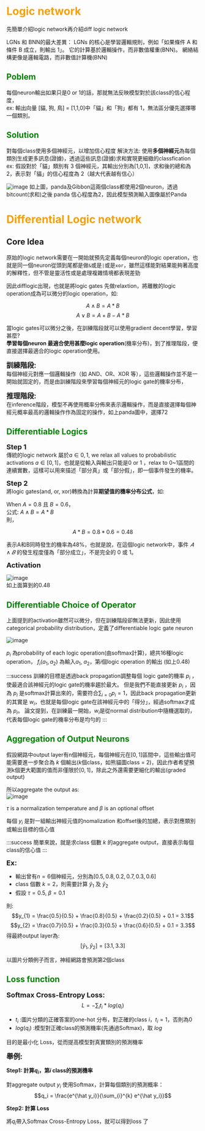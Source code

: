 
# <font color = "#F7A004">Logic network </font>
先簡單介紹logic network再介紹diff logic network  

LGNs 和 BNN的最大差異：
LGNs 的核心是學習邏輯規則，例如「如果條件 A 和條件 B 成立，則輸出 1」。
它的計算基於邏輯操作，而非數值權重(BNN)。
網絡結構更像是邏輯電路，而非數值計算機(BNN)

## <font color = "green">Poblem</font>
每個neuron輸出如果只是0 or 1的話，那就無法反映模型對於該class的信心程度，  
ex: 輸出向量 [貓, 狗, 鳥] = [1,1,0]中「貓」和「狗」都有 1，無法區分優先選擇哪一個類別。 

## <font color = "green">Solution</font>
對每個class使用多個神經元，以增加信心程度
解決方法: 使用**多個神經元**為每個類別生成更多訊息(證據)，透過這些訊息(證據)求和實現更細緻的classfication
ex:
假設對於「貓」類別有 3 個神經元，其輸出分別為[1,0,1]，求和後的總和為2，表示對「貓」的信心程度為 2（越大代表越有信心）  

![image](https://hackmd.io/_uploads/BJhwsg1Xkx.png)
如上圖，panda及Gibbon這兩個class都使用2個neuron，透過bitcount(求和)之後 panda 信心程度為2，因此模型預測輸入圖像屬於Panda


# <font color = "#F7A004">Differential Logic network </font>

## Core Idea
原始的logic network需要在一開始就預先定義每個neuron的logic operation，也就是同一個neuron從頭到尾都是做`&`或是`|`或是`xor`，雖然這樣能對結果能夠著高度的解釋性，但不管是靈活性或是處理複雜情境都表現差勁

因此difflogic出現，也就是將logic gates 先做relaxtion，將離散的logic operation成為可以微分的logic operation，如:  

$$A \land B = A*B$$ $$A \lor B = A + B - A * B$$

當logic gates可以微分之後，在訓練階段就可以使用gradient decent學習，學習甚麼?  
**學習每個neuron 最適合使用甚麼logic operation**(機率分布)，到了推理階段，便直接選擇最適合的logic operation使用。

<font size = 4>**訓練階段:**</font>  
每個神經元對應一個邏輯操作（如 AND、OR、XOR 等），這些邏輯操作並不是一開始就固定的，而是由訓練階段來學習每個神經元的logic gate的機率分布，

<font size = 4>**推理階段:**</font>  
在inference階段，模型不再使用概率分佈來表示邏輯操作，而是直接選擇每個神經元概率最高的邏輯操作作為固定的操作，如上panda圖中，選擇72


## <font color = green>Differentiable Logics</font>

<font size = 4>**Step 1**</font>  
傳統的logic network 屬於$a ∈ {0, 1}$, we relax all values to probabilistic activations $a ∈ [0, 1]$，也就是從輸入與輸出只能是0 or 1 ，relax to 0~1區間的連續實數，這樣可以用來描述「部分真」或「部分假」，即一個事件發生的機率。

<font size = 4>**Step 2**</font>  
將logic gates(and, or, xor)轉換為計算**期望值的機率分布公式**，如:

When $A=0.8$ 且 $B= 0.6$，  
公式: $A\land B = A*B$  
則，  

$$A * B = 0.8 * 0.6 = 0.48$$

表示A和B同時發生的機率為48%，也就是說，在這個logic network中，事件 $𝐴∧𝐵$ 的發生程度僅為「部分成立」，不是完全的 0 或 1。

<font size = 4>**Activation**</font>

![image](https://hackmd.io/_uploads/rJeaHzkQJg.png)  
如上面算到的0.48

## <font color = green>Differentiable Choice of Operator</font>

上面提到的activation雖然可以微分，但在訓練階段卻無法更新，因此使用categorical probability distribution，定義了differentiable logic gate neuron

![image](https://hackmd.io/_uploads/Sk7R0GymJg.png)

$p_i$     為probability of each logic operation(由softmax計算)，總共16種logic operation，
$f_i(a_1, a_2)$ 為輸入$a_1$, $a_2$，第$i$個logic operation 的輸出 (如上0.48)

:::success
訓練的目標是透過back propagation調整每個 logic gate的機率 $p_i$ ，使最適合該神經元的logic gate的機率趨於最大。
但是我們不能直接更新 $p_i$ ，因為 $p_i$ 是softmax計算出來的，需要符合$\sum_{i=0} p_i= 1$，因此back propagation更新的其實是 $w_i$，也就是每個logic gate在該神經元中的「得分」，經過softmax才成為 $p_i$。
論文提到，在訓練最一開始，$w_i$是從normal distribution中隨機選取的，代表每個logic gate的機率分布是均勻的
:::


## <font color = green>Aggregation of Output Neurons</font>

假設網路中output layer有n個神經元，每個神經元在$[0, 1]$區間中，這些輸出值可能需要進一步聚合為 $k$ 個輸出($k$個class，如熊貓圖class = 2)，因此作者希望預測k個更大範圍的值而非僅限於$[0, 1]$，除此之外還需要更細化的輸出(graded output)

所以aggregate the output as:  
![image](https://hackmd.io/_uploads/BJOCoNy7yg.png)

$τ$ is a normalization temperature and $β$ is an optional offset  

每個 $y_i$ 是對一組輸出神經元值的nomalization 和offset後的加總，表示對應類別或輸出目標的信心值

:::success
簡單來說，就是求class 個數 $k$ 的aggregate output，直接表示每個class的信心值
:::

<font size = 4>**Ex:**</font>
* 輸出曾有$n=6$個神經元，分別為$[0.5, 0.8, 0.2, 0.7, 0.3, 0.6]$  
* class 個數 $k = 2$，則需要計算 $\hat y_{1}$ 及 $\hat y_{2}$
* 假設 $τ = 0.5$, $β=0.1$

則:
$$y_{1} = \frac{0.5}{0.5} + \frac{0.8}{0.5} + \frac{0.2}{0.5} + 0.1 = 3.1$$
$$y_{2} = \frac{0.7}{0.5} + \frac{0.3}{0.5} + \frac{0.6}{0.5} + 0.1 = 3.3$$
得最終output layer為:
$$[\hat y_{1}, \hat y_{2}] = [3.1, 3.3]$$

以圖片分類例子而言，神經網路會預測第2個class

## <font color = green>Loss function</font>

<font size = 4>**Softmax Cross-Entropy Loss:**</font>  
$$L = - \sum_it_i * log(q_i)$$

* $t_i$ :圖片分類的正確答案的one-hot 分布，對正確的class $i$，$t_i = 1$，否則為0
* $log(q_i)$ :模型對正確class的預測機率(先通過Softmax)，取 $log$

目的是最小化 Loss，從而提高模型對真實類別的預測機率

<font size = 4>**舉例:**</font>

**Step1: 計算$q_i$，第$i$ class的預測機率**

對aggregate output $y_i$ 使用Softmax，計算每個類別的預測概率：
$$q_i = \frac{e^{\hat y_i}}{\sum_{i}^{k} e^{\hat y_i}}$$


**Step2: 計算 Loss**

將$q_i$帶入Softmax Cross-Entropy Loss，就可以得到loss 了
